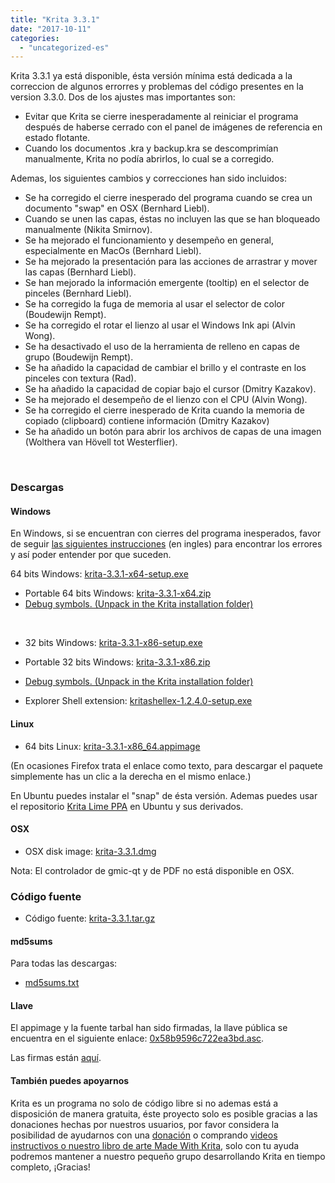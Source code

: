```yaml
---
title: "Krita 3.3.1"
date: "2017-10-11"
categories: 
  - "uncategorized-es"
---
```


Krita 3.3.1 ya está disponible, ésta versión mínima está dedicada a la correccion de algunos errorres y problemas del código presentes en la version 3.3.0. Dos de los ajustes mas importantes son:

- Evitar que Krita se cierre inesperadamente al reiniciar el programa después de haberse cerrado con el panel de imágenes de referencia en estado flotante.
- Cuando los documentos .kra y backup.kra se descomprimían manualmente, Krita no podía abrirlos, lo cual se a corregido.

Ademas, los siguientes cambios y correcciones han sido incluidos:

- Se ha corregido el cierre inesperado del programa cuando se crea un documento "swap" en OSX (Bernhard Liebl).
- Cuando se unen las capas, éstas no incluyen las que se han bloqueado manualmente (Nikita Smirnov).
- Se ha mejorado el funcionamiento y desempeño en general, especialmente en MacOs (Bernhard Liebl).
- Se ha mejorado la presentación para las acciones de arrastrar y mover las capas (Bernhard Liebl).
- Se han mejorado la información emergente (tooltip) en el selector de pinceles (Bernhard Liebl).
- Se ha corregido la fuga de memoria al usar el selector de color (Boudewijn Rempt).
- Se ha corregido el rotar el lienzo al usar el Windows Ink api (Alvin Wong).
- Se ha desactivado el uso de la herramienta de relleno en capas de grupo (Boudewijn Rempt).
- Se ha añadido la capacidad de cambiar el brillo y el contraste en los pinceles con textura (Rad).
- Se ha añadido la capacidad de copiar bajo el cursor (Dmitry Kazakov).
- Se ha mejorado el desempeño de el lienzo con el CPU (Alvin Wong).
- Se ha corregido el cierre inesperado de Krita cuando la memoria de copiado (clipboard) contiene información (Dmitry Kazakov)
- Se ha añadido un botón para abrir los archivos de capas de una imagen (Wolthera van Hövell tot Westerflier).

 

### Descargas

#### Windows

En Windows, si se encuentran con cierres del programa inesperados, favor de seguir [las siguientes instrucciones](https://docs.krita.org/Dr._Mingw_debugger) (en ingles) para encontrar los errores y así poder entender por que suceden.

64 bits Windows: [krita-3.3.1-x64-setup.exe](https://download.kde.org/stable/krita/3.3.1/krita-3.3.1-x64-setup.exe)

- Portable 64 bits Windows: [krita-3.3.1-x64.zip](https://download.kde.org/stable/krita/3.3.1/krita-3.3.1-x64.zip)
- [Debug symbols. (Unpack in the Krita installation folder)](https://download.kde.org/stable/krita/3.3.1/krita-3.3.1-x64-dbg.zip)

 

- 32 bits Windows: [krita-3.3.1-x86-setup.exe](https://download.kde.org/stable/krita/3.3.1/krita-3.3.1-x86-setup.exe)
- Portable 32 bits Windows: [krita-3.3.1-x86.zip](https://download.kde.org/stable/krita/3.3.1/krita-3.3.1-x86.zip)
- [Debug symbols. (Unpack in the Krita installation folder)](https://download.kde.org/stable/krita/3.3.1/krita-3.3.1-x86-dbg.zip)

- Explorer Shell extension: [kritashellex-1.2.4.0-setup.exe](https://download.kde.org/stable/krita/KritaShellExtension-v1.2.4-setup.exe)

#### Linux

- 64 bits Linux: [krita-3.3.1-x86\_64.appimage](https://download.kde.org/stable/krita/3.3.1/krita-3.3.1-x86_64.appimage)

(En ocasiones Firefox trata el enlace como texto, para descargar el paquete simplemente has un clic a la derecha en el mismo enlace.)

En Ubuntu puedes instalar el "snap" de ésta versión. Ademas puedes usar el repositorio [Krita Lime PPA](https://launchpad.net/~kritalime/+archive/ubuntu/ppa) en Ubuntu y sus derivados.

#### OSX

- OSX disk image: [krita-3.3.1.dmg](https://download.kde.org/stable/krita/3.3.1/krita-3.3.1.dmg)

Nota: El controlador de gmic-qt y de PDF no está disponible en OSX.

### Código fuente

- Código fuente: [krita-3.3.1.tar.gz](https://download.kde.org/stable/krita/3.3.1/krita-3.3.1.tar.gz)

#### md5sums

Para todas las descargas:

- [md5sums.txt](https://download.kde.org/unstable/krita/3.2.0-beta.1/md5sums.txt)

#### Llave

El appimage y la fuente tarbal han sido firmadas, la llave pública se encuentra en el siguiente enlace: [0x58b9596c722ea3bd.asc](https://share.kde.org/index.php/s/fJ99V5mZvuyD0z8).

Las firmas están [aquí](http://download.kde.org/unstable/krita/3.1.3-beta.1).

#### También puedes apoyarnos

Krita es un programa no solo de código libre si no ademas está a disposición de manera gratuita, éste proyecto solo es posible gracias a las donaciones hechas por nuestros usuarios, por favor considera la posibilidad de ayudarnos con una [donación](/support-us/donations/) o comprando [videos instructivos o nuestro libro de arte Made With Krita](https://krita.org/es/item/krita-3-2-0/%22/support-us/shop), solo con tu ayuda podremos mantener a nuestro pequeño grupo desarrollando Krita en tiempo completo, ¡Gracias!

